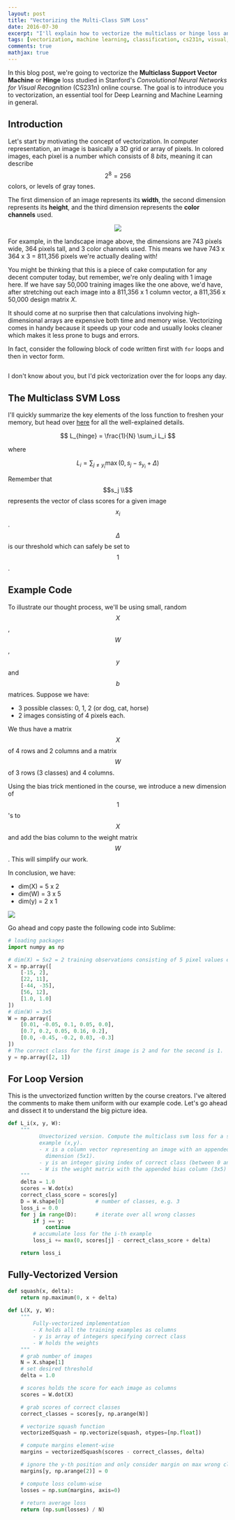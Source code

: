 ```yaml
---
layout: post
title: "Vectorizing the Multi-Class SVM Loss"
date: 2016-07-30
excerpt: "I'll explain how to vectorize the multiclass or hinge loss and provide example code."
tags: [vectorization, machine learning, classification, cs231n, visual, recognition]
comments: true
mathjax: true
---
```


In this blog post, we're going to vectorize the **Multiclass Support Vector Machine** or **Hinge** loss studied in Stanford's *Convolutional Neural Networks for Visual Recognition* (CS231n) online course. The goal is to introduce you to vectorization, an essential tool for Deep Learning and Machine Learning in general.

## Introduction

Let's start by motivating the concept of vectorization. In computer representation, an image is basically a 3D grid or array of pixels. In colored images, each pixel is a number which consists of 8 *bits*, meaning it can describe  $$2^8 = 256$$ colors, or levels of gray tones. 

The first dimension of an image represents its **width**, the second dimension represents its **height**, and the third dimension represents the **color channels** used.

<p align="center">
	<img src="/assets/pixels.png">
</p>

For example, in the landscape image above, the dimensions are 743 pixels wide, 364 pixels tall, and 3 color channels used. This means we have 743 x 364 x 3 = 811,356 pixels we're actually dealing with! 

You might be thinking that this is a piece of cake computation for any decent computer today, but remember, we're only dealing with 1 image here. If we have say 50,000 training images like the one above, we'd have, after stretching out each image into a 811,356 x 1 column vector, a 811,356 x 50,000 design matrix $X$.
  
It should come at no surprise then that calculations involving high-dimensional arrays are expensive both time and memory wise. Vectorizing comes in handy because it speeds up your code and usually looks cleaner which makes it less prone to bugs and errors.

In fact, consider the following block of code written first with `for` loops and then in vector form.

```python
```

I don't know about you, but I'd pick vectorization over the for loops any day.

## The Multiclass SVM Loss

I'll quickly summarize the key elements of the loss function to freshen your memory, but head over [here](http://cs231n.github.io/linear-classify/#svm) for all the well-explained details.

$$
L_{hinge} =  \frac{1}{N} \sum_i L_i
$$

where

$$
L_i = \sum_{j\neq y_i} \max(0, s_j - s_{y_i} + \Delta)
$$

Remember that $$s_j \\$$ represents the vector of class scores for a given image $$x_i$$. $$\Delta$$ is our threshold which can safely be set to $$1$$.

## Example Code

To illustrate our thought process, we'll be using small, random $$X$$, $$W$$, $$y$$ and $$b$$ matrices. Suppose we have: 

- 3 possible classes: 0, 1, 2 (or dog, cat, horse)
- 2 images consisting of 4 pixels each.

We thus have a matrix $$X$$ of 4 rows and 2 columns and a matrix $$W$$ of 3 rows (3 classes) and 4 columns.

Using the bias trick mentioned in the course, we introduce a new dimension of $$1$$'s to $$X$$ and add the bias column to the weight matrix $$W$$. This will simplify our work.

In conclusion, we have: 

- dim(X) = 5 x 2  
- dim(W) = 3 x 5
- dim(y) = 2 x 1

<img src="/assets/svmvssoftmax.png">

Go ahead and copy paste the following code into Sublime:

```python
# loading packages
import numpy as np

# dim(X) = 5x2 = 2 training observations consisting of 5 pixel values each
X = np.array([
	[-15, 2], 
	[22, 11], 
	[-44, -35], 
	[56, 12], 
	[1.0, 1.0]
])
# dim(W) = 3x5 
W = np.array([
	[0.01, -0.05, 0.1, 0.05, 0.0], 
	[0.7, 0.2, 0.05, 0.16, 0.2], 
	[0.0, -0.45, -0.2, 0.03, -0.3]
])
# The correct class for the first image is 2 and for the second is 1.
y = np.array([2, 1])
```

## For Loop Version

This is the unvectorized function written by the course creators. I've altered the comments to make them uniform with our example code. Let's go ahead and dissect it to understand the big picture idea.

```python
def L_i(x, y, W):
	"""
		  Unvectorized version. Compute the multiclass svm loss for a single
		  example (x,y).
		  - x is a column vector representing an image with an appended bias
		  	dimension (5x1).
		  - y is an integer giving index of correct class (between 0 and 2)
		  - W is the weight matrix with the appended bias column (3x5)
	"""
	delta = 1.0 			
	scores = W.dot(x)
	correct_class_score = scores[y]
	D = W.shape[0] 			# number of classes, e.g. 3
	loss_i = 0.0
	for j in range(D): 		# iterate over all wrong classes
		if j == y:
	  		continue
		# accumulate loss for the i-th example
		loss_i += max(0, scores[j] - correct_class_score + delta)

	return loss_i
```

## Fully-Vectorized Version

```python
def squash(x, delta):
	return np.maximum(0, x + delta)
	
def L(X, y, W):
	"""
		Fully-vectorized implementation
		- X holds all the training examples as columns
		- y is array of integers specifying correct class
	  	- W holds the weights
	"""
	# grab number of images
	N = X.shape[1]
	# set desired threshold
	delta = 1.0

	# scores holds the score for each image as columns
	scores = W.dot(X)

	# grab scores of correct classes
	correct_classes = scores[y, np.arange(N)]

	# vectorize squash function
	vectorizedSquash = np.vectorize(squash, otypes=[np.float])

	# compute margins element-wise
	margins = vectorizedSquash(scores - correct_classes, delta)

	# ignore the y-th position and only consider margin on max wrong class
	margins[y, np.arange(2)] = 0

	# compute loss column-wise
	losses = np.sum(margins, axis=0)
	
	# return average loss
	return (np.sum(losses) / N)
```
